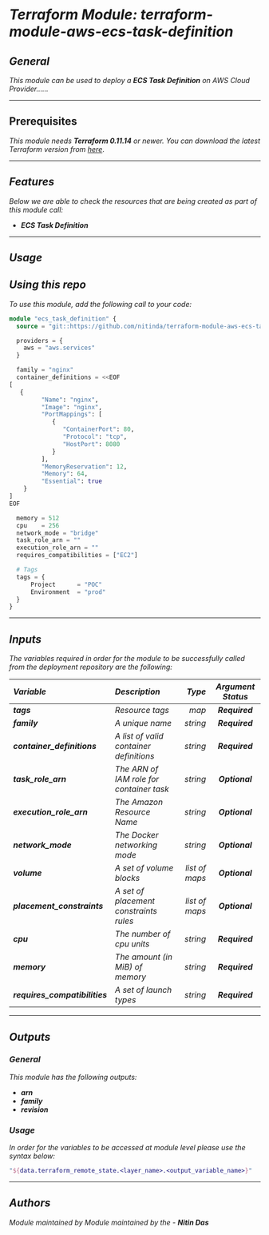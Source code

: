 # _Terraform Module: terraform-module-aws-ecs-task-definition_


## _General_

_This module can be used to deploy a_ _**ECS Task Definition** on AWS Cloud Provider......_


---

## Prerequisites

_This module needs **Terraform 0.11.14** or newer._
_You can download the latest Terraform version from_ [_here_](https://www.terraform.io/downloads.html).



---

## _Features_

_Below we are able to check the resources that are being created as part of this module call:_

- _**ECS Task Definition**_


---

## _Usage_

## _Using this repo_

_To use this module, add the following call to your code:_

```tf
module "ecs_task_definition" {
  source = "git::https://github.com/nitinda/terraform-module-aws-ecs-task-definition.git?ref=terraform-11/master"

  providers = {
    aws = "aws.services"
  }

  family = "nginx"
  container_definitions = <<EOF
[
   {
         "Name": "nginx",
         "Image": "nginx",
         "PortMappings": [
            {
               "ContainerPort": 80,
               "Protocol": "tcp",
               "HostPort": 8080
            }
         ],
         "MemoryReservation": 12,
         "Memory": 64,
         "Essential": true
    }
]
EOF

  memory = 512
  cpu    = 256
  network_mode = "bridge"
  task_role_arn = ""
  execution_role_arn = ""
  requires_compatibilities = ["EC2"]

  # Tags
  tags = {
      Project      = "POC"
      Environment  = "prod"
  }
}
```


---

## _Inputs_

_The variables required in order for the module to be successfully called from the deployment repository are the following:_

|**_Variable_** | **_Description_** | **_Type_** | **_Argument Status_** |
|:----|:----|-----:|:---:|
| **_tags_** | _Resource tags_ | _map_ | **_Required_** |
| **_family_** | _A unique name_ | _string_ | **_Required_** |
| **_container\_definitions_** | _A list of valid container definitions_ | _string_ | **_Required_** |
| **_task\_role\_arn_** | _The ARN of IAM role for container task_ | _string_ | **_Optional_** |
| **_execution\_role\_arn_** | _The Amazon Resource Name_ | _string_ | **_Optional_** |
| **_network\_mode_** | _The Docker networking mode_ | _string_ | **_Optional_** |
| **_volume_** | _A set of volume blocks_ | _list of maps_ | **_Optional_** |
| **_placement\_constraints_** | _A set of placement constraints rules_ | _list of maps_ |  **_Optional_** |
| **_cpu_** | _The number of cpu units_ | _string_ | **_Required_** |
| **_memory_** | _The amount (in MiB) of memory_ | _string_ | **_Required_** |
| **_requires\_compatibilities_** | _A set of launch types_ | _string_ | **_Required_** |



---


## _Outputs_

### _General_

_This module has the following outputs:_


* **_arn_**
* **_family_**
* **_revision_**


### _Usage_

_In order for the variables to be accessed at module level please use the syntax below:_


```tf
"${data.terraform_remote_state.<layer_name>.<output_variable_name>}"
```

---

## _Authors_

_Module maintained by Module maintained by the -_ **_Nitin Das_**
